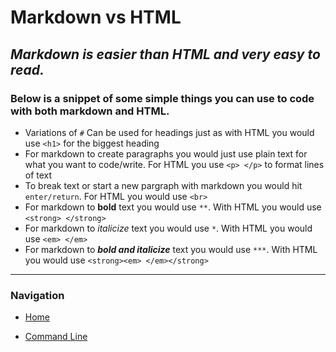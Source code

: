 # Markdown vs HTML

## *Markdown is easier than HTML and very easy to read.*

### Below is a snippet of some simple things you can use to code with both markdown and HTML.

* Variations of `#` Can be used for headings just as with HTML you would use `<h1>` for the biggest heading
* For markdown to create paragraphs you would just use plain text for what you want to code/write. For HTML you use `<p> </p>` to format lines of text
* To break text or start a new pargraph with markdown you would hit `enter/return`. For HTML you would use `<br>`
* For markdown to **bold** text you would use `**`. With HTML you would use `<strong> </strong>`
* For markdown to *italicize* text you would use `*`. With HTML you would use `<em> </em>`
* For markdown to ***bold and italicize*** text you would use `***`. With HTML you would use `<strong><em> </em></strong>`

***

### Navigation

- [Home](README.md)

- [Command Line](class102reading2.md)